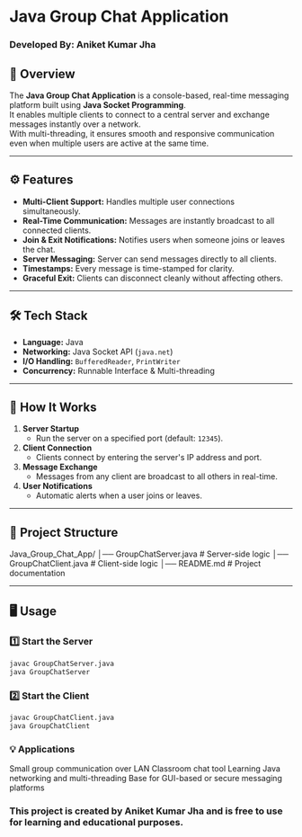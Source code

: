 # Java Group Chat Application

### Developed By: Aniket Kumar Jha

## 📌 Overview
The **Java Group Chat Application** is a console-based, real-time messaging platform built using **Java Socket Programming**.  
It enables multiple clients to connect to a central server and exchange messages instantly over a network.  
With multi-threading, it ensures smooth and responsive communication even when multiple users are active at the same time.

---

## ⚙️ Features
- **Multi-Client Support:** Handles multiple user connections simultaneously.
- **Real-Time Communication:** Messages are instantly broadcast to all connected clients.
- **Join & Exit Notifications:** Notifies users when someone joins or leaves the chat.
- **Server Messaging:** Server can send messages directly to all clients.
- **Timestamps:** Every message is time-stamped for clarity.
- **Graceful Exit:** Clients can disconnect cleanly without affecting others.

---

## 🛠 Tech Stack
- **Language:** Java  
- **Networking:** Java Socket API (`java.net`)  
- **I/O Handling:** `BufferedReader`, `PrintWriter`  
- **Concurrency:** Runnable Interface & Multi-threading  

---

## 🚀 How It Works
1. **Server Startup**
   - Run the server on a specified port (default: `12345`).
2. **Client Connection**
   - Clients connect by entering the server's IP address and port.
3. **Message Exchange**
   - Messages from any client are broadcast to all others in real-time.
4. **User Notifications**
   - Automatic alerts when a user joins or leaves.

---

## 📂 Project Structure
Java_Group_Chat_App/
│── GroupChatServer.java # Server-side logic
│── GroupChatClient.java # Client-side logic
│── README.md # Project documentation


---

## 🖥 Usage

### 1️⃣ Start the Server
```bash
javac GroupChatServer.java
java GroupChatServer
```

### 2️⃣ Start the Client
```bash
javac GroupChatClient.java
java GroupChatClient
```

### 💡 Applications
Small group communication over LAN
Classroom chat tool
Learning Java networking and multi-threading
Base for GUI-based or secure messaging platforms


### This project is created by Aniket Kumar Jha and is free to use for learning and educational purposes.
